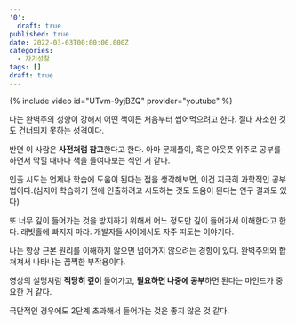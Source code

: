 ```yaml
---
'0':
  draft: true
published: true
date: 2022-03-03T00:00:00.000Z
categories:
  - 자기성찰
tags: []
draft: true
---
```

{% include video id="UTvm-9yjBZQ" provider="youtube" %}

나는 완벽주의 성향이 강해서 어떤 책이든 처음부터 씹어먹으려고 한다. 절대 사소한 것도 건너띄지 못하는 성격이다.

반면 이 사람은  **사전처럼 참고**한다고 한다. 아마 문제풀이, 혹은 아웃풋 위주로 공부를 하면서 막힐 때마다 책을 들여다보는 식인 거 같다.


인출 시도는 언제나 학습에 도움이 된다는 점을 생각해보면, 이건 지극히 과학적인 공부법이다.(심지어 학습하기 전에 인출하려고 시도하는 것도 도움이 된다는 연구 결과도 있다)


또 너무 깊이 들어가는 것을 방지하기 위해서 어느 정도만 깊이 들어가서 이해한다고 한다. 래빗홀에 빠지지 마라. 개발자들 사이에서도 자주 떠도는 이야기다.

나는 항상 근본 원리를 이해하지 않으면 넘어가지 않으려는 경향이 있다. 완벽주의와 합쳐져서 나타나는 끔찍한 부작용이다.

영상의 설명처럼 **적당히 깊이** 들어가고, **필요하면 나중에 공부**하면 된다는 마인드가 중요한 거 같다.

극단적인 경우에도 2단계 초과해서 들어가는 것은 좋지 않은 것 같다.